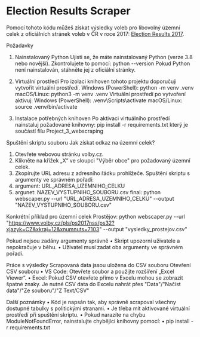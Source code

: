# Election Results Scraper

Pomocí tohoto kódu můžeš získat výsledky voleb pro libovolný územní celek z oficiálních stránek voleb v ČR v roce 2017:
[Election Results 2017](https://www.volby.cz/pls/ps2017nss/ps3?xjazyk=CZ). 

Požadavky
1. Nainstalovaný Python
Ujisti se, že máte nainstalovaný Python (verze 3.8 nebo novější). Zkontrolujete to pomocí:
python --version
Pokud Python není nainstalován, stáhněte jej z oficiální stránky.


2. Virtuální prostředí
Pro izolaci knihoven tohoto projektu doporučuji vytvořit virtuální prostředí.
Windows (PowerShell): python -m venv .venv
macOS/Linux: python3 -m venv .venv
Virtuální prostředí po vytvoření aktivuj:
Windows (PowerShell):  .venv\Scripts\activate
macOS/Linux: source .venv/bin/activate

3. Instalace potřebných knihoven
Po aktivaci virtuálního prostředí nainstaluj požadované knihovny:
pip install -r requirements.txt
který je součástí filu Project_3_webscraping

Spuštění skriptu souboru 
Jak získat odkaz na územní celek?
1.	Otevřete webovou stránku volby.cz.
2.	Klikněte na křížek „X“ ve sloupci "Výběr obce" pro požadovaný územní celek.
3.	Zkopírujte URL adresu z adresního řádku prohlížeče.
Spuštění skriptu s argumenty ve správném pořadí:
1. argument: URL_ADRESA_UZEMNIHO_CELKU
2. argunet: NAZEV_VYSTUPNIHO_SOUBORU.csv
final: python webscaper.py --url "URL_ADRESA_UZEMNIHO_CELKU" --output "NAZEV_VYSTUPNIHO_SOUBORU.csv"

Konkrétní příklad pro územní celek Prostějov:
python webscaper.py --url "https://www.volby.cz/pls/ps2017nss/ps32?xjazyk=CZ&xkraj=12&xnumnuts=7103" --output "vysledky_prostejov.csv"

Pokud nejsou zadány argumenty správně
•	Skript upozorní uživatele a nepokračuje v běhu.
•	Uživatel musí zadat oba argumenty ve správném pořadí.

Práce s výsledky
Scrapovaná data jssou uložena do CSV souboru
Otevření CSV souboru
•	VS Code: Otevřete soubor a použijte rozšíření „Excel Viewer“.
•	Excel: Pokud CSV otevřete přímo v Excelu mohou se zobrazit špatné znaky.
Je nutné CSV data do Excelu nahrát přes "Data"/"Načíst data"/"Ze souboru"/"Z Text/CSV"

Další poznámky
•	Kód je napsán tak, aby správně scrapoval všechny dostupné tabulky s politickými stranami.
•	Je třeba mít aktivované virtuální prostředí při spuštění skriptu.
•	Pokud narazíte na chybu ModuleNotFoundError, nainstalujte chybějící knihovny pomocí: 
•	pip install -r requirements.txt


